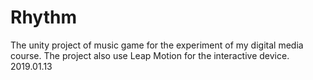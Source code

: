 # Rhythm
 The unity project of music game for the experiment of my digital media course. The project also use Leap Motion for the interactive device.
2019.01.13